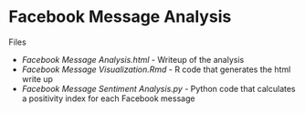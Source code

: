 # Facebook Message Analysis

Files
- *Facebook Message Analysis.html* - Writeup of the analysis
- *Facebook Message Visualization.Rmd* - R code that generates the html write up
- *Facebook Message Sentiment Analysis.py* - Python code that calculates a positivity index for each Facebook message

